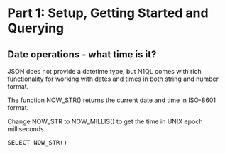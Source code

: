 # Part 1: Setup, Getting Started and Querying

## Date operations - what time is it?

JSON does not provide a datetime type, but N1QL comes with rich functionality for working with
dates and times in both string and number format.

The function NOW_STR() returns the current date and time in ISO-8601 format.

Change NOW_STR to NOW_MILLIS() to get the time in UNIX epoch milliseconds.

<pre id="example">
SELECT NOW_STR()

</pre>
